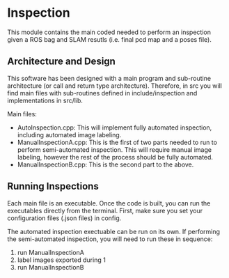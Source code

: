 # Inspection

This module contains the main coded needed to perform an inspection given a ROS bag and SLAM resutls (i.e. final pcd map and a poses file).

## Architecture and Design

This software has been designed with a main program and sub-routine architecture (or call and return type architecture). Therefore, in src you will find main files with sub-routines defined in include/inspection and implementations in src/lib.

Main files:

 * AutoInspection.cpp: This will implement fully automated inspection, including automated image labeling.
 * ManualInspectionA.cpp: This is the first of two parts needed to run to perform semi-automated inspection. This will require manual image labeling, however the rest of the process should be fully automated.
 * ManualInspectionB.cpp: This is the second part to the above.

## Running Inspections

Each main file is an executable. Once the code is built, you can run the executables directly from the terminal. First, make sure you set your configuration files (.json files) in config.

The automated inspection exectuable can be run on its own. If performing the semi-automated inspection, you will need to run these in sequence:

  1. run ManualInspectionA
  2. label images exported during 1
  3. run ManualInspectionB

